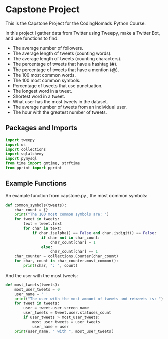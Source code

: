 # Capstone Project

This is the Capstone Project for the CodingNomads Python Course. 

In this project I gather data from Twitter using Tweepy, make a Twitter Bot, and use functions to find:

- The average number of followers.
- The average length of tweets (counting words).
- The average length of tweets (counting characters).
- The percentage of tweets that have a hashtag (#).
- The percentage of tweets that have a mention (@).
- The 100 most common words.
- The 100 most common symbols.
- Percentage of tweets that use punctuation.
- The longest word in a tweet.
- Shortest word in a tweet.
- What user has the most tweets in the dataset.
- The average number of tweets from an individual user.
- The hour with the greatest number of tweets.

## Packages and Imports

```Python
import tweepy
import os
import collections
import sqlalchemy
import pymysql
from time import gmtime, strftime
from pprint import pprint
```
## Example Functions

An example function from capstone.py , the most common symbols:

```python
def common_symbols(tweets):
    char_count = {}
    print("The 100 most common symbols are: ")
    for tweet in tweets:
        text = tweet.text
        for char in text:
            if char.isalpha() == False and char.isdigit() == False:
                if char not in char_count:
                    char_count[char] = 1
                else:
                    char_count[char] += 1
    char_counter = collections.Counter(char_count)
    for char, count in char_counter.most_common():
        print(char, ": ", count)
```

And the user with the most tweets:

```python
def most_tweets(tweets):
    most_user_tweets = 0
    user_name = ' '
    print("The user with the most amount of tweets and retweets is: ")
    for tweet in tweets:
        user = tweet.user.screen_name
        user_tweets = tweet.user.statuses_count
        if user_tweets > most_user_tweets:
            most_user_tweets = user_tweets
            user_name = user
    print(user_name, " with ", most_user_tweets)
```


